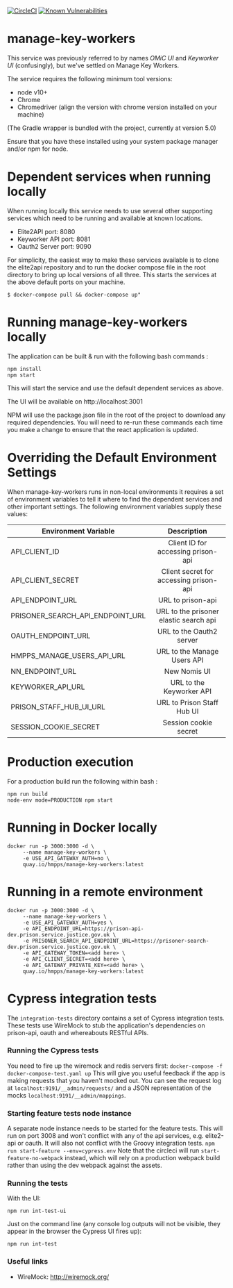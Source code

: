 [![CircleCI](https://circleci.com/gh/ministryofjustice/manage-key-workers/tree/main.svg?style=svg)](https://circleci.com/gh/ministryofjustice/manage-key-workers)
[![Known Vulnerabilities](https://snyk.io/test/github/ministryofjustice/manage-key-workers/badge.svg)](https://snyk.io/test/github/ministryofjustice/manage-key-workers)

# manage-key-workers

This service was previously referred to by names *OMiC UI* and *Keyworker UI*  (confusingly), but we've settled on Manage Key Workers.

The service requires the following minimum tool versions:

- node v10+ 
- Chrome 
- Chromedriver (align the version with chrome version installed on your machine)

(The Gradle wrapper is bundled with the project, currently at version 5.0)

Ensure that you have these installed using your system package manager and/or npm for node. 

# Dependent services when running locally

When running locally this service needs to use several other supporting services which
need to be running and available at known locations.

- Elite2API        port: 8080
- Keyworker API    port: 8081
- Oauth2 Server    port: 9090

For simplicity, the easiest way to make these services available is to clone the elite2api
repository and to run the docker compose file in the root directory to bring up local 
versions of all three. This starts the services at the above default ports on your
machine.

```
$ docker-compose pull && docker-compose up"  
```

# Running manage-key-workers locally

The application can be built & run with the following bash commands : 

```
npm install
npm start
```

This will start the service and use the default dependent services as above.

The UI will be available on http://localhost:3001

NPM will use the package.json file in the root of the project to download any required dependencies.
You will need to re-run these commands each time you make a change to ensure that the react application is updated.


# Overriding the Default Environment Settings

When manage-key-workers runs in non-local environments it requires a set of environment variables to 
tell it where to find the dependent services and other important settings.
The following environment variables supply these values:


| Environment Variable             |              Description               |
|----------------------------------|:--------------------------------------:|
| API_CLIENT_ID                    |   Client ID for accessing prison-api   |
| API_CLIENT_SECRET                | Client secret for accessing prison-api |
| API_ENDPOINT_URL                 |           URL to prison-api            |
| PRISONER_SEARCH_API_ENDPOINT_URL | URL to the prisoner elastic search api |
| OAUTH_ENDPOINT_URL               |        URL to the Oauth2 server        |
| HMPPS_MANAGE_USERS_API_URL       |      URL to the Manage Users API       |
| NN_ENDPOINT_URL                  |              New Nomis UI              |
| KEYWORKER_API_URL                |        URL to the Keyworker API        |
| PRISON_STAFF_HUB_UI_URL          |       URL to Prison Staff Hub UI       |
| SESSION_COOKIE_SECRET            |         Session cookie secret          | 


# Production execution

For a production build run the following within bash :

```
npm run build
node-env mode=PRODUCTION npm start
```

# Running in Docker locally

```
docker run -p 3000:3000 -d \
     --name manage-key-workers \
     -e USE_API_GATEWAY_AUTH=no \
     quay.io/hmpps/manage-key-workers:latest
```

# Running in a remote environment

```
docker run -p 3000:3000 -d \
     --name manage-key-workers \
     -e USE_API_GATEWAY_AUTH=yes \
     -e API_ENDPOINT_URL=https://prison-api-dev.prison.service.justice.gov.uk \
     -e PRISONER_SEARCH_API_ENDPOINT_URL=https://prisoner-search-dev.prison.service.justice.gov.uk \
     -e API_GATEWAY_TOKEN=<add here> \
     -e API_CLIENT_SECRET=<add here> \
     -e API_GATEWAY_PRIVATE_KEY=<add here> \
     quay.io/hmpps/manage-key-workers:latest
```

# Cypress integration tests
The `integration-tests` directory contains a set of Cypress integration tests.
These tests use WireMock to stub the application's dependencies on prison-api, oauth and whereabouts RESTful APIs.
### Running the Cypress tests
You need to fire up the wiremock and redis servers first:
```docker-compose -f docker-compose-test.yaml up```
This will give you useful feedback if the app is making requests that you haven't mocked out. You can see
the request log at `localhost:9191/__admin/requests/` and a JSON representation of the mocks `localhost:9191/__admin/mappings`.
### Starting feature tests node instance
A separate node instance needs to be started for the feature tests. This will run on port 3008 and won't conflict
with any of the api services, e.g. elite2-api or oauth. It will also not conflict with the Groovy integration tests.
```npm run start-feature --env=cypress.env```
Note that the circleci will run `start-feature-no-webpack` instead, which will rely on a production webpack build
rather than using the dev webpack against the assets.
### Running the tests
With the UI:
```
npm run int-test-ui
```
Just on the command line (any console log outputs will not be visible, they appear in the browser the Cypress UI fires up):
```
npm run int-test
```


### Useful links

- WireMock: http://wiremock.org/

